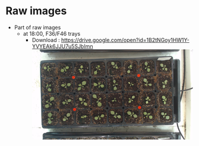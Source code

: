 # Raw images
- Part of raw images
	- at 18:00, F36/F46 trays
		- Download : https://drive.google.com/open?id=1B2tNGoy1HW1Y-YVYEAk6JJU7u5SJbImn 
![](../../raw_data_example.png)
